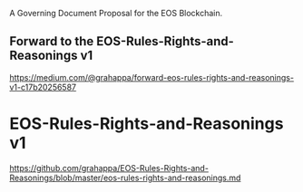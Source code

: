 A Governing Document Proposal for the EOS Blockchain.

## Forward to the EOS-Rules-Rights-and-Reasonings v1
https://medium.com/@grahappa/forward-eos-rules-rights-and-reasonings-v1-c17b20256587

# EOS-Rules-Rights-and-Reasonings v1
https://github.com/grahappa/EOS-Rules-Rights-and-Reasonings/blob/master/eos-rules-rights-and-reasonings.md











